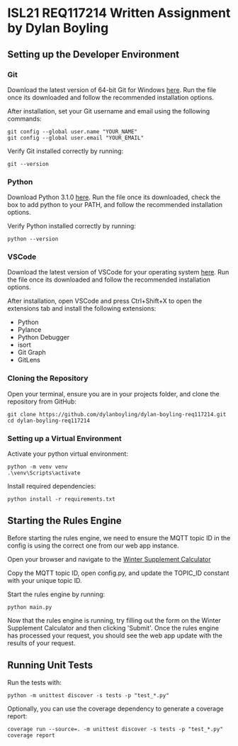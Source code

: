 ISL21 REQ117214 Written Assignment by Dylan Boyling
============

## Setting up the Developer Environment

### Git
Download the latest version of 64-bit Git for Windows [here](https://git-scm.com/downloads/win). Run the file once its downloaded and follow the recommended installation options. 

After installation, set your Git username and email using the following commands:

    git config --global user.name "YOUR_NAME"
    git config --global user.email "YOUR_EMAIL"

Verify Git installed correctly by running:

    git --version

### Python 
Download Python 3.1.0 [here](https://www.python.org/downloads/). Run the file once its downloaded, check the box to add python to your PATH, and follow the recommended installation options.

Verify Python installed correctly by running:

    python --version

### VSCode
Download the latest version of VSCode for your operating system [here](https://code.visualstudio.com/download). Run the file once its downloaded and follow the recommended installation options. 

After installation, open VSCode and press Ctrl+Shift+X to open the extensions tab and install the following extensions:

* Python
* Pylance
* Python Debugger
* isort
* Git Graph
* GitLens

### Cloning the Repository
Open your terminal, ensure you are in your projects folder, and clone the repository from GitHub:

    git clone https://github.com/dylanboyling/dylan-boyling-req117214.git
    cd dylan-boyling-req117214

### Setting up a Virtual Environment
Activate your python virtual environment:

    python -m venv venv
    .\venv\Scripts\activate

Install required dependencies:

    python install -r requirements.txt

## Starting the Rules Engine
Before starting the rules engine, we need to ensure the MQTT topic ID in the config is using the correct one from our web app instance. 

Open your browser and navigate to the [Winter Supplement Calculator](https://winter-supplement-app-d690e5-tools.apps.silver.devops.gov.bc.ca/)

Copy the MQTT topic ID, open config.py, and update the TOPIC_ID constant with your unique topic ID.

Start the rules engine by running:

    python main.py

Now that the rules engine is running, try filling out the form on the Winter Supplement Calculator and then clicking 'Submit'. Once the rules engine has processed your request, you should see the web app update with the results of your request. 

## Running Unit Tests
Run the tests with:

    python -m unittest discover -s tests -p "test_*.py"

Optionally, you can use the coverage dependency to generate a coverage report:

    coverage run --source=. -m unittest discover -s tests -p "test_*.py"
    coverage report
